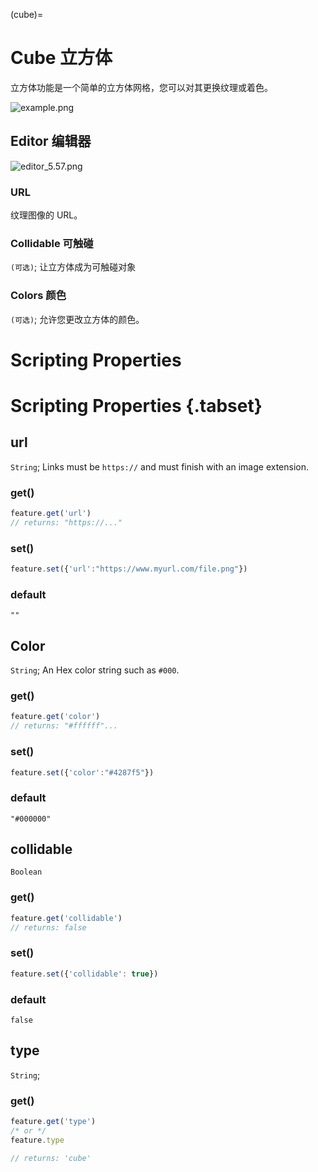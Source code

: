 (cube)=
# Cube 立方体

立方体功能是一个简单的立方体网格，您可以对其更换纹理或着色。

![example.png](https://wiki.cryptovoxels.com/features/[cube-feature]example.png)

## Editor 编辑器

![editor_5.57.png](https://wiki.cryptovoxels.com/features/[cube-feature]editor_5.57.png)

### URL

纹理图像的 URL。

### Collidable 可触碰

`(可选)`;  让立方体成为可触碰对象

### Colors 颜色

`(可选)`;  允许您更改立方体的颜色。

# Scripting Properties
# Scripting Properties {.tabset}
## url
`String`; Links must be `https://` and must finish with an image extension.

### get()

```js
feature.get('url')
// returns: "https://..."
```

### set()

```js
feature.set({'url':"https://www.myurl.com/file.png"})
```

### default

`""`

## Color
`String`; An Hex color string such as `#000`.

### get()

```js
feature.get('color')
// returns: "#ffffff"...
```

### set()

```js
feature.set({'color':"#4287f5"})
```

### default

`"#000000"`

## collidable
`Boolean`

### get()

```js
feature.get('collidable')
// returns: false
```

### set()

```js
feature.set({'collidable': true})
```

### default

`false`

## type
`String`;

### get()

```js
feature.get('type')
/* or */
feature.type

// returns: 'cube'
```